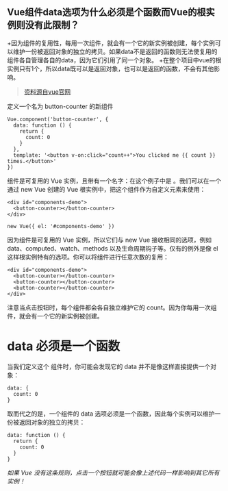 ## Vue组件data选项为什么必须是个函数而Vue的根实例则没有此限制？

+因为组件的复用性，每用一次组件，就会有一个它的新实例被创建，每个实例可以维护一份被返回对象的独立的拷贝。如果data不是返回的函数则无法使复用的组件各自管理各自的data，因为它们引用了同一个对象。
+在整个项目中vue的根实例只有1个，所以data既可以是返回对象，也可以是返回的函数，不会有其他影响。

>[资料源自vue官网](https://cn.vuejs.org/v2/guide/components.html#data-%E5%BF%85%E9%A1%BB%E6%98%AF%E4%B8%80%E4%B8%AA%E5%87%BD%E6%95%B0)


定义一个名为 button-counter 的新组件
```
Vue.component('button-counter', {
  data: function () {
    return {
      count: 0
    }
  },
  template: '<button v-on:click="count++">You clicked me {{ count }} times.</button>'
})
```

组件是可复用的 Vue 实例，且带有一个名字：在这个例子中是 <button-counter>。我们可以在一个通过 new Vue 创建的 Vue 根实例中，把这个组件作为自定义元素来使用：
```
<div id="components-demo">
  <button-counter></button-counter>
</div>

new Vue({ el: '#components-demo' })
```

因为组件是可复用的 Vue 实例，所以它们与 new Vue 接收相同的选项，例如 data、computed、watch、methods 以及生命周期钩子等。仅有的例外是像 el 这样根实例特有的选项。你可以将组件进行任意次数的复用：
```
<div id="components-demo">
  <button-counter></button-counter>
  <button-counter></button-counter>
  <button-counter></button-counter>
</div>
```
注意当点击按钮时，每个组件都会各自独立维护它的 count。因为你每用一次组件，就会有一个它的新实例被创建。

# data 必须是一个函数
当我们定义这个 <button-counter> 组件时，你可能会发现它的 data 并不是像这样直接提供一个对象：
```
data: {
  count: 0
}
```
取而代之的是，一个组件的 data 选项必须是一个函数，因此每个实例可以维护一份被返回对象的独立的拷贝：
```
data: function () {
  return {
    count: 0
  }
}
```
*如果 Vue 没有这条规则，点击一个按钮就可能会像上述代码一样影响到其它所有实例！*